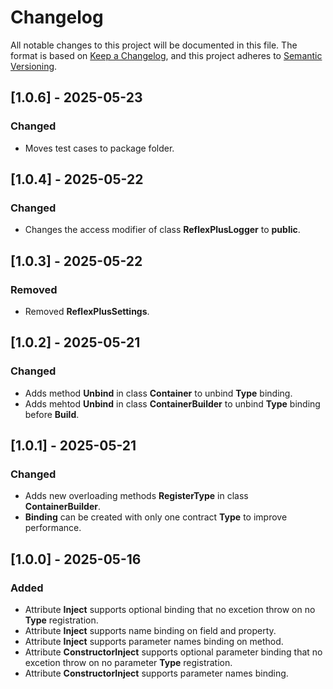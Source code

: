 # Changelog

All notable changes to this project will be documented in this file.
The format is based on [Keep a Changelog](https://keepachangelog.com/en/1.0.0/),
and this project adheres to [Semantic Versioning](https://semver.org/spec/v2.0.0.html).



## [1.0.6] - 2025-05-23

### Changed

- Moves test cases to package folder.



## [1.0.4] - 2025-05-22

### Changed

- Changes the access modifier of class **ReflexPlusLogger** to **public**.



## [1.0.3] - 2025-05-22

### Removed

- Removed **ReflexPlusSettings**.



## [1.0.2] - 2025-05-21

### Changed

- Adds method **Unbind** in class **Container** to unbind **Type** binding.
- Adds mehtod **Unbind** in class **ContainerBuilder** to unbind **Type** binding before **Build**.



## [1.0.1] - 2025-05-21

### Changed

- Adds new overloading methods **RegisterType** in class **ContainerBuilder**.
- **Binding** can be created with only one contract **Type** to improve performance.



## [1.0.0] - 2025-05-16
### Added

 - Attribute **Inject** supports optional binding that no excetion throw on no **Type** registration.
 - Attribute **Inject** supports name binding on field and property.
 - Attribute **Inject** supports parameter names binding on method.
 - Attribute **ConstructorInject** supports optional parameter binding that no excetion throw on no parameter **Type** registration.
 - Attribute **ConstructorInject** supports parameter names binding.
